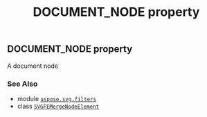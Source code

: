 ﻿---
title: DOCUMENT_NODE property
second_title: Aspose.SVG for Python via .NET API References
description: 
type: docs
weight: 460
url: /python-net/aspose.svg.filters/svgfemergenodeelement/document_node/
is_root: false
---

## DOCUMENT_NODE property


A document node

### See Also
* module [`aspose.svg.filters`](../../)
* class [`SVGFEMergeNodeElement`](/svg/python-net/aspose.svg.filters/svgfemergenodeelement)
